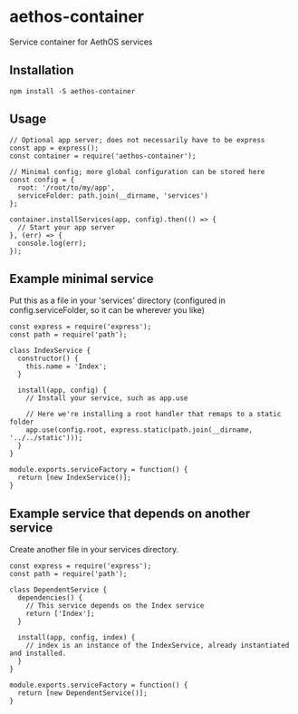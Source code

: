 # aethos-container
Service container for AethOS services

## Installation

```
npm install -S aethos-container
```


## Usage

```
// Optional app server; does not necessarily have to be express
const app = express();
const container = require('aethos-container');

// Minimal config; more global configuration can be stored here
const config = {
  root: '/root/to/my/app',
  serviceFolder: path.join(__dirname, 'services')
};

container.installServices(app, config).then(() => {
  // Start your app server
}, (err) => {
  console.log(err);
});

```

## Example minimal service

Put this as a file in your 'services' directory (configured in config.serviceFolder, so it can be wherever
you like)

```
const express = require('express');
const path = require('path');

class IndexService {
  constructor() {
    this.name = 'Index';
  }
  
  install(app, config) {
    // Install your service, such as app.use
    
    // Here we're installing a root handler that remaps to a static folder
    app.use(config.root, express.static(path.join(__dirname, '../../static')));
  }
}

module.exports.serviceFactory = function() {
  return [new IndexService()];
}

```

## Example service that depends on another service

Create another file in your services directory.

```
const express = require('express');
const path = require('path');

class DependentService {
  dependencies() {
    // This service depends on the Index service
    return ['Index'];
  }
  
  install(app, config, index) {
    // index is an instance of the IndexService, already instantiated and installed.
  }
}

module.exports.serviceFactory = function() {
  return [new DependentService()];
}
```
